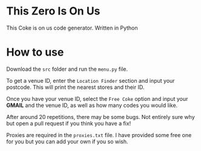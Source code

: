 # This Zero Is On Us
This Coke is on us code generator. Written in Python

# How to use

Download the `src` folder and run the `menu.py` file. 

To get a venue ID, enter the `Location Finder` section and input your postcode. This will print the nearest stores and their ID.

Once you have your venue ID, select the `Free Coke` option and input your **GMAIL** and the venue ID, as well as how many codes you would like.


After around 20 repetitions, there may be some bugs. Not entirely sure why but open a pull request if you think you have a fix!

Proxies are required in the `proxies.txt` file. I have provided some free one for you but you can add your own if you so wish.
